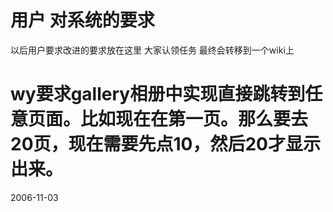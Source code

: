 # 用户 对系统的要求

以后用户要求改进的要求放在这里 
大家认领任务 最终会转移到一个wiki上

# wy要求gallery相册中实现直接跳转到任意页面。比如现在在第一页。那么要去20页，现在需要先点10，然后20才显示出来。

2006-11-03